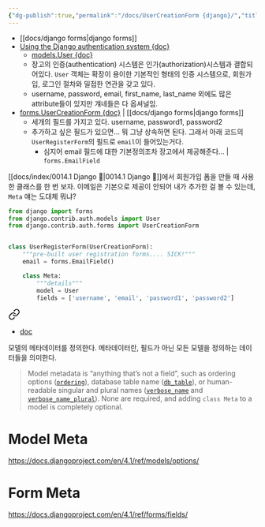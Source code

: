 ```yaml
---
{"dg-publish":true,"permalink":"/docs/UserCreationForm {django}/","title":"UserCreationForm {django}"}
---
```


- [[docs/django forms\|django forms]]
- [Using the Django authentication system {doc}](https://docs.djangoproject.com/en/4.2/topics/auth/default/)
	- [models.User {doc}](https://docs.djangoproject.com/en/4.2/ref/contrib/auth/#django.contrib.auth.models.User)
	- 장고의 인증(authentication) 시스템은 인가(authorization)시스템과 결합되어있다. `User` 객체는 확장이 용이한 기본적인 형태의 인증 시스템으로, 회원가입, 로그인 절차와 밀접한 연관을 갖고 있다.
	- username, password, email, first_name, last_name 외에도 많은 attribute들이 있지만 걔네들은 다 옵셔널임.
- [forms.UserCreationForm {doc}](https://docs.djangoproject.com/en/4.1/topics/auth/default/#django.contrib.auth.forms.UserCreationForm) | [[docs/django forms\|django forms]]
	- 세개의 필드를 가지고 있다. username, password1, password2
	- 추가하고 싶은 필드가 있으면... 뭐 그냥 상속하면 된다. 그래서 아래 코드의 `UserRegisterForm`의 필드로 `email`이 들어있는거다.
		- 심지어 email 필드에 대한 기본정의조차 장고에서 제공해준다... | `forms.EmailField`

[[docs/index/0014.1 Django 🎈\|0014.1 Django 🎈]]에서 회원가입 폼을 만들 때 사용한 클래스를 한 번 보자. 이메일은 기본으로 제공이 안되어 내가 추가한 걸 볼 수 있는데, `Meta` 얘는 도대체 뭐냐?

```python
from django import forms
from django.contrib.auth.models import User
from django.contrib.auth.forms import UserCreationForm


class UserRegisterForm(UserCreationForm):
    """pre-built user registration forms.... SICK!"""
    email = forms.EmailField()

    class Meta:
        """details"""
        model = User
        fields = ['username', 'email', 'password1', 'password2']
```


<div class="transclusion internal-embed is-loaded"><a class="markdown-embed-link" href="/docs/django-internal-class-meta/" aria-label="Open link"><svg xmlns="http://www.w3.org/2000/svg" width="24" height="24" viewBox="0 0 24 24" fill="none" stroke="currentColor" stroke-width="2" stroke-linecap="round" stroke-linejoin="round" class="svg-icon lucide-link"><path d="M10 13a5 5 0 0 0 7.54.54l3-3a5 5 0 0 0-7.07-7.07l-1.72 1.71"></path><path d="M14 11a5 5 0 0 0-7.54-.54l-3 3a5 5 0 0 0 7.07 7.07l1.71-1.71"></path></svg></a><div class="markdown-embed">




- [doc](https://docs.djangoproject.com/en/4.1/ref/models/options/)

모델의 메타데이터를 정의한다. 메타데이터란, 필드가 아닌 모든 모델을 정의하는 데이터들을 의미한다.

> Model metadata is “anything that’s not a field”, such as ordering options ([`ordering`](https://docs.djangoproject.com/en/4.1/ref/models/options/#django.db.models.Options.ordering "django.db.models.Options.ordering")), database table name ([`db_table`](https://docs.djangoproject.com/en/4.1/ref/models/options/#django.db.models.Options.db_table "django.db.models.Options.db_table")), or human-readable singular and plural names ([`verbose_name`](https://docs.djangoproject.com/en/4.1/ref/models/options/#django.db.models.Options.verbose_name "django.db.models.Options.verbose_name") and [`verbose_name_plural`](https://docs.djangoproject.com/en/4.1/ref/models/options/#django.db.models.Options.verbose_name_plural "django.db.models.Options.verbose_name_plural")). None are required, and adding `class Meta` to a model is completely optional.

# Model Meta

https://docs.djangoproject.com/en/4.1/ref/models/options/

# Form Meta

https://docs.djangoproject.com/en/4.1/ref/forms/fields/


</div></div>

